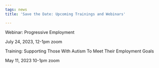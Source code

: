```yaml
---
tags: news
title: 'Save the Date: Upcoming Trainings and Webinars'

---
```

Webinar: Progressive Employment

July 24, 2023, 12-1pm zoom

Training: Supporting Those With Autism To Meet Their Employment Goals

May 11, 2023 10-1pm zoom